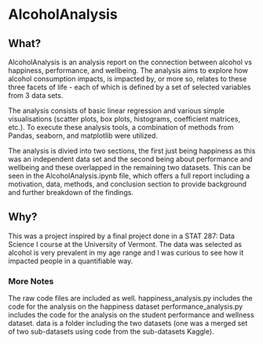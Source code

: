 # AlcoholAnalysis

## What?
AlcoholAnalysis is an analysis report on the connection between alcohol vs happiness, performance, and wellbeing. 
The analysis aims to explore how alcohol consumption impacts, is impacted by, or more so, relates to these three facets of life - each of which is 
defined by a set of selected variables from 3 data sets.

The analysis consists of basic linear regression and various simple visualisations (scatter plots, box plots, histograms, coefficient matrices, etc.). To execute these analysis tools, a combination of methods from Pandas, seaborn, and matplotlib were utilized.

The analysis is divied into two sections, the first just being happiness as this was an independent data set and the second being about performance and wellbeing and these overlapped in the remaining two datasets. This can be seen in the AlcoholAnalysis.ipynb file, which offers a full report including a motivation, data, methods, and conclusion section to provide background and further breakdown of the findings.

## Why?
This was a project inspired by a final project done in a STAT 287: Data Science I course at the University of Vermont. The data was selected as alcohol is very prevalent in my age range and I was curious to see how it impacted people in a quantifiable way.

### More Notes
The raw code files are included as well.
happiness_analysis.py includes the code for the analysis on the happiness dataset
performance_analysis.py includes the code for the analysis on the student performance and wellness dataset.
data is a folder including the two datasets (one was a merged set of two sub-datasets using code from the sub-datasets Kaggle).
